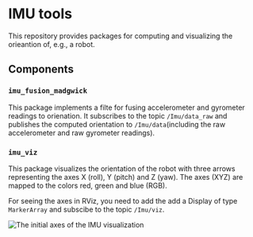 # IMU tools
This repository provides packages for computing and visualizing the orieantion of, e.g., a robot.

## Components

### `imu_fusion_madgwick`

This package implements a filte for fusing accelerometer and gyrometer readings to orienation. It subscribes to the topic `/Imu/data_raw` and publishes the computed orientation to `/Imu/data`(including the raw accelerometer and raw gyrometer readings).

### `imu_viz`

This package visualizes the orientation of the robot with three arrows representing the axes X (roll), Y (pitch) and Z (yaw). The axes (XYZ) are mapped to the colors red, green and blue (RGB).

For seeing the axes in RViz, you need to add the add a Display of type `MarkerArray` and subscibe to the topic `/Imu/viz`.

![The initial axes of the IMU visualization](https://gitlab.com/boldhearts/ros2_imu_tools/raw/master/imu_viz_marker_array.png)